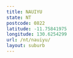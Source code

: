 ```yaml
---
title: NAUIYU
state: NT
postcode: 0822
latitude: -11.75841975
longitude: 130.6254299
url: /nt/nauiyu/
layout: suburb
---
```

